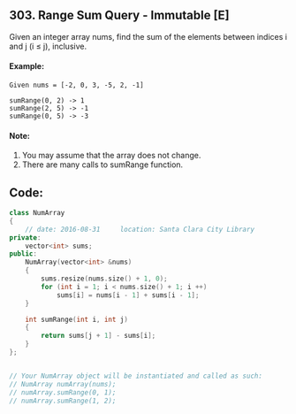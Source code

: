## 303. Range Sum Query - Immutable [E]
Given an integer array nums, find the sum of the elements between indices i and j (i ≤ j), inclusive.

#### Example:
```
Given nums = [-2, 0, 3, -5, 2, -1]

sumRange(0, 2) -> 1
sumRange(2, 5) -> -1
sumRange(0, 5) -> -3
```
#### Note:
  1. You may assume that the array does not change.
  2. There are many calls to sumRange function.
  
## Code:
```c++
class NumArray 
{
    // date: 2016-08-31     location: Santa Clara City Library
private:
    vector<int> sums;
public:
    NumArray(vector<int> &nums) 
    {
        sums.resize(nums.size() + 1, 0);
        for (int i = 1; i < nums.size() + 1; i ++)
            sums[i] = nums[i - 1] + sums[i - 1];
    }

    int sumRange(int i, int j) 
    {
        return sums[j + 1] - sums[i];
    }
};


// Your NumArray object will be instantiated and called as such:
// NumArray numArray(nums);
// numArray.sumRange(0, 1);
// numArray.sumRange(1, 2);
```

